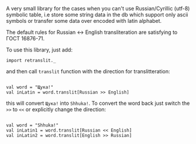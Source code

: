 A very small library for the cases when you can't use Russian/Cyrillic (utf-8) symbolic table, i.e store some string
data in the db which support only ascii symbols or transfer some data over encoded with latin alphabet.

The default rules for Russian <-> English transliteration are satisfying to ГОСТ 16876-71.

To use this library, just add:

<code>import retranslit._</code>

and then call <code>translit</code> function with the direction for translitteration:

<code>
val word = "Щука!"
val inLatin = word.translit[Russian >> English]
</code>

this will convert `Щука!` into `Shhuka!`. To convert the word back just switch the `>>` to `<<` or explicitly change the
direction:

<code>
val word = "Shhuka!"
val inLatin1 = word.translit[Russian << English]
val inLatin2 = word.translit[English >> Russian]
</code>


